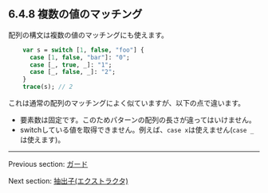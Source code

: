 ## 6.4.8 複数の値のマッチング

配列の構文は複数の値のマッチングにも使えます。

```haxe
    var s = switch [1, false, "foo"] {
      case [1, false, "bar"]: "0";
      case [_, true, _]: "1";
      case [_, false, _]: "2";
    }
    trace(s); // 2
```

これは通常の配列のマッチングによく似ていますが、以下の点で違います。

* 要素数は固定です。このためパターンの配列の長さが違ってはいけません。
* switchしている値を取得できません。例えば、`case x`は使えません(`case _`は使えます)。

---

Previous section: [ガード](lf-pattern-matching-guards.md)

Next section: [抽出子(エクストラクタ)](lf-pattern-matching-extractors.md)